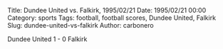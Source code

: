 Title: Dundee United vs. Falkirk, 1995/02/21
Date: 1995/02/21 00:00
Category: sports
Tags: football, football scores, Dundee United, Falkirk
Slug: dundee-united-vs-falkirk
Author: carbonero


Dundee United 1 - 0 Falkirk
